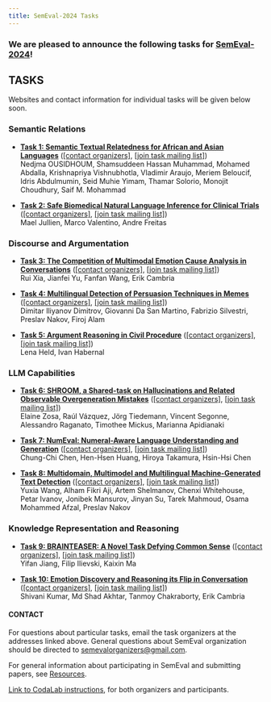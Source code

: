 ```yaml
---
title: SemEval-2024 Tasks
---
```


### We are pleased to announce the following tasks for [SemEval-2024](https://semeval.github.io/SemEval2024)!

## TASKS
Websites and contact information for individual tasks will be given below soon.

### Semantic Relations

- **[Task 1: Semantic Textual Relatedness for African and Asian Languages](https://semantic-textual-relatedness.github.io)**
  ([[contact organizers]](mailto:semrel-semeval-organisers@googlegroups.com),
  [[join task mailing list]](semrel-semeval-participants@googlegroups.com))<br>
  Nedjma OUSIDHOUM, Shamsuddeen Hassan Muhammad, Mohamed Abdalla, Krishnapriya Vishnubhotla, Vladimir Araujo, Meriem Beloucif, Idris Abdulmumin, Seid Muhie Yimam, Thamar Solorio, Monojit Choudhury, Saif M. Mohammad

- **[Task 2: Safe Biomedical Natural Language Inference for Clinical Trials ](https://sites.google.com/view/nli4ct/)**
  ([[contact organizers]](mailto:mael.jullien@postgrad.manchester.ac.uk),
  [[join task mailing list]](nli4ct@googlegroups.com))<br>
  Mael Jullien, Marco Valentino, Andre Freitas

### Discourse and Argumentation

- **[Task 3: The Competition of Multimodal Emotion Cause Analysis in Conversations](https://nustm.github.io/SemEval-2024_ECAC/)**
  ([[contact organizers]](mailto:rxia@njust.edu.cn),
  [[join task mailing list]](https://groups.google.com/g/ecf_eca))<br>
  Rui Xia, Jianfei Yu, Fanfan Wang, Erik Cambria 

- **[Task 4: Multilingual Detection of Persuasion Techniques in Memes](https://propaganda.math.unipd.it/semeval2024task4/)**
  ([[contact organizers]](mailto:semeval2024task4organisers@googlegroups.com),
  [[join task mailing list]](https://groups.google.com/g/semeval2024-task4))<br>
  Dimitar Iliyanov Dimitrov, Giovanni Da San Martino, Fabrizio Silvestri, Preslav Nakov, Firoj Alam

- **[Task 5: Argument Reasoning in Civil Procedure](https://trusthlt.github.io/semeval24/)**
  ([[contact organizers]](mailto:lena.held@tu-darmstadt.de),
  [[join task mailing list]](TBD))<br>
  Lena Held, Ivan Habernal

### LLM Capabilities 

- **[Task 6: SHROOM, a Shared-task on Hallucinations and Related Observable Overgeneration Mistakes](https://helsinki-nlp.github.io/shroom/)**
  ([[contact organizers]](mailto:timothee.mickus@helisnki.fi),
  [[join task mailing list]](https://groups.google.com/g/semeval-2024-task-6-shroom))<br>
  Elaine Zosa, Raúl Vázquez, Jörg Tiedemann, Vincent Segonne, Alessandro Raganato, Timothee Mickus, Marianna Apidianaki

- **[Task 7: NumEval: Numeral-Aware Language Understanding and Generation](https://sites.google.com/view/numeval/numeval)**
  ([[contact organizers]](mailto:NumEval@nlg.csie.ntu.edu.tw),
  [[join task mailing list]](https://groups.google.com/g/numeval))<br>
  Chung-Chi Chen, Hen-Hsen Huang, Hiroya Takamura, Hsin-Hsi Chen

- **[Task 8: Multidomain, Multimodel and Multilingual Machine-Generated Text Detection](https://github.com/mbzuai-nlp/Semeval2024-m4/)**
  ([[contact organizers]](mailto:semeval2024-task8@googlegroups.com),
  [[join task mailing list]](https://groups.google.com/g/semeval2024-task8))<br>
  Yuxia Wang, Alham Fikri Aji, Artem Shelmanov, Chenxi Whitehouse, Petar Ivanov, Jonibek Mansurov, Jinyan Su, Tarek Mahmoud, Osama Mohammed Afzal, Preslav Nakov

### Knowledge Representation and Reasoning

- **[Task 9: BRAINTEASER: A Novel Task Defying Common Sense](https://brainteasersem.github.io/)**
  ([[contact organizers]](mailto:yifjia@isi.edu),
  [[join task mailing list]](https://groups.google.com/g/brainteaser9))<br>
  Yifan Jiang, Filip Ilievski, Kaixin Ma

- **[Task 10: Emotion Discovery and Reasoning its Flip in Conversation](https://lcs2.in/SemEval2024-EDiReF/)**
  ([[contact organizers]](mailto:ediref2024@gmail.com),
  [[join task mailing list]](ediref2024_group@googlegroups.com))<br>
  Shivani Kumar, Md Shad Akhtar, Tanmoy Chakraborty, Erik Cambria


#### CONTACT
For questions about particular tasks, email the task organizers at the addresses linked above. General questions about SemEval organization should be directed to <semevalorganizers@gmail.com>.

For general information about participating in SemEval and submitting papers, see [Resources](index.html#resources).

[Link to CodaLab instructions](https://semeval.github.io/SemEval2024/codalab), for both organizers and participants.
